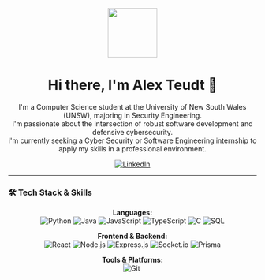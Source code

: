 <div id="header" align="center">
  <img src="https://media.giphy.com/media/M9gbBd9nbDrOTu1Mqx/giphy.gif" width="100"/>
  <h1>
    Hi there, I'm Alex Teudt 👋
  </h1>
</div>

<div id="bio" align="center">
  <p>
    I'm a Computer Science student at the University of New South Wales (UNSW), majoring in Security Engineering.
    <br/>
    I'm passionate about the intersection of robust software development and defensive cybersecurity.
    <br/>
    I'm currently seeking a Cyber Security or Software Engineering internship to apply my skills in a professional environment.
  </p>
</div>

<div id="socials" align="center">
  <a href="https://linkedin.com/in/alex-teudt/">
    <img src="https://img.shields.io/badge/LinkedIn-0077B5?style=for-the-badge&logo=linkedin&logoColor=white" alt="LinkedIn"/>
  </a>
</div>

---

### 🛠️ Tech Stack & Skills

<p align="center">
  <strong>Languages:</strong><br/>
  <img src="https://img.shields.io/badge/Python-3776AB?logo=python&logoColor=white&style=for-the-badge" alt="Python"/>
  <img src="https://img.shields.io/badge/Java-007396?logo=java&logoColor=white&style=for-the-badge" alt="Java"/>
  <img src="https://img.shields.io/badge/JavaScript-F7DF1E?logo=javascript&logoColor=black&style=for-the-badge" alt="JavaScript"/>
  <img src="https://img.shields.io/badge/TypeScript-3178C6?logo=typescript&logoColor=white&style=for-the-badge" alt="TypeScript"/>
  <img src="https://img.shields.io/badge/C-A8B9CC?logo=c&logoColor=white&style=for-the-badge" alt="C"/>
  <img src="https://img.shields.io/badge/SQL-4479A1?logo=postgresql&logoColor=white&style=for-the-badge" alt="SQL"/>
</p>

<p align="center">
  <strong>Frontend & Backend:</strong><br/>
  <img src="https://img.shields.io/badge/React-61DAFB?logo=react&logoColor=black&style=for-the-badge" alt="React"/>
  <img src="https://img.shields.io/badge/Node.js-339933?logo=nodedotjs&logoColor=white&style=for-the-badge" alt="Node.js"/>
  <img src="https://img.shields.io/badge/Express.js-000000?logo=express&logoColor=white&style=for-the-badge" alt="Express.js"/>
  <img src="https://img.shields.io/badge/Socket.io-010101?logo=socketdotio&logoColor=white&style=for-the-badge" alt="Socket.io"/>
  <img src="https://img.shields.io/badge/Prisma-2D3748?logo=prisma&logoColor=white&style=for-the-badge" alt="Prisma"/>
</p>

<p align="center">
  <strong>Tools & Platforms:</strong><br/>
  <img src="https://img.shields.io/badge/Git-F05032?logo=git&logoColor=white&style=for-the-badge" alt="Git"/>
  <img src="https://img.shields.io/badge/Docker-2496ED?logo=docker&logoColor=white&style=for-the-badge" alt
